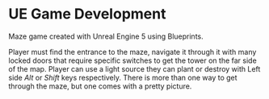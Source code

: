 # UE Game Development
 Maze game created with Unreal Engine 5 using Blueprints.

 Player must find the entrance to the maze, navigate it through it with many locked doors that require specific switches to get the tower on the far side of the map. Player can use a light source they can plant or destroy with Left side _Alt_ or _Shift_ keys respectively. There is more than one way to get through the maze, but one comes with a pretty picture.
